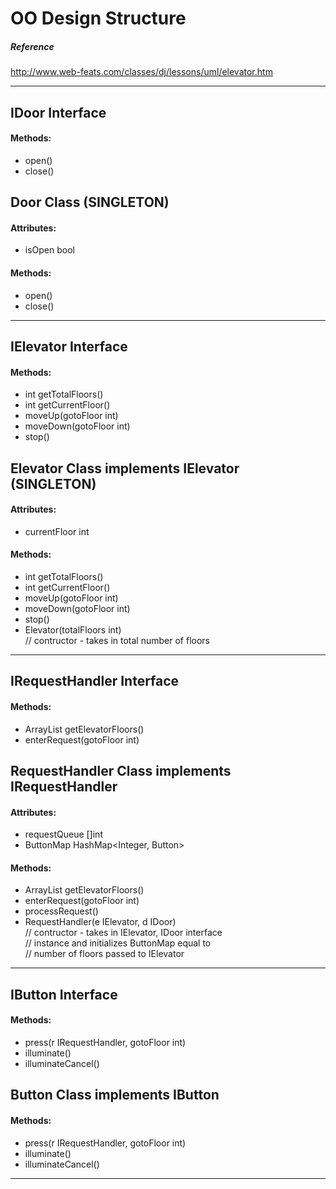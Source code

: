 # OO Design Structure

##### Reference
http://www.web-feats.com/classes/dj/lessons/uml/elevator.htm

---

## IDoor Interface
 #### Methods:
 - open()
 - close()

## Door Class (SINGLETON)
 #### Attributes:
 - isOpen bool
 #### Methods:
 - open()
 - close()

---

## IElevator Interface
 #### Methods:
 - int getTotalFloors()
 - int getCurrentFloor()
 - moveUp(gotoFloor int)
 - moveDown(gotoFloor int)
 - stop()

## Elevator Class implements IElevator (SINGLETON)
 #### Attributes:
 - currentFloor int
 #### Methods:
 - int getTotalFloors()
 - int getCurrentFloor()
 - moveUp(gotoFloor int)
 - moveDown(gotoFloor int)
 - stop()
 - Elevator(totalFloors int) \
 // contructor - takes in total number of floors

---

## IRequestHandler Interface
 #### Methods:
 - ArrayList<Integer> getElevatorFloors()
 - enterRequest(gotoFloor int)

## RequestHandler Class implements IRequestHandler
 #### Attributes:
 - requestQueue []int
 - ButtonMap HashMap<Integer, Button>
 #### Methods:
 - ArrayList<Integer> getElevatorFloors()
 - enterRequest(gotoFloor int)
 - processRequest()
 - RequestHandler(e IElevator, d IDoor) \
 // contructor - takes in IElevator, IDoor interface \
 // instance and initializes ButtonMap equal to \
 // number of floors passed to IElevator

---

## IButton Interface
 #### Methods:
 - press(r IRequestHandler, gotoFloor int)
 - illuminate()
 - illuminateCancel()

## Button Class implements IButton
 #### Methods:
 - press(r IRequestHandler, gotoFloor int)
 - illuminate()
 - illuminateCancel()

---